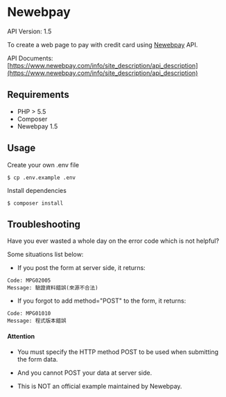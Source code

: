 # Newebpay

API Version: 1.5

To create a web page to pay with credit card using [Newebpay](https://www.newebpay.com/) API.

API Documents: 
[https://www.newebpay.com/info/site_description/api_description](https://www.newebpay.com/info/site_description/api_description) 

## Requirements

* PHP > 5.5
* Composer
* Newebpay 1.5

## Usage

Create your own .env file

`$ cp .env.example .env`

Install dependencies

`$ composer install`

## Troubleshooting
Have you ever wasted a whole day on the error code which is not helpful?

Some situations list below:

* If you post the form at server side, it returns:
```
Code: MPG02005
Message: 驗證資料錯誤(來源不合法)
```

* If you forgot to add method="POST" to the form, it returns:
```
Code: MPG01010
Message: 程式版本錯誤
```

#### Attention
* You must specify the HTTP method POST to be used when submitting the form data.

* And you cannot POST your data at server side.

* This is NOT an official example maintained by Newebpay.
